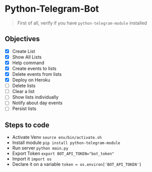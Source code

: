 # Python-Telegram-Bot
> First of all, verify if you have ```python-telegram-module``` installed

## Objectives
- [x] Create List
- [x] Show All Lists
- [x] Help command
- [x] Create events to lists
- [x] Delete events from lists
- [x] Deploy on Heroku
- [ ] Delete lists
- [ ] Clear a list
- [ ] Show lists individually
- [ ] Notify about day events
- [ ] Persist lists

## Steps to code
* Activate Venv ```source env/bin/activate.sh```
* Install module ```pip install python-telegram-module```
* Run server ```python main.py```
* Export Token ```export BOT_API_TOKEN="bot_token"```
* Import it ```import os```
* Declare it on a variable ```token = os.environ['BOT_API_TOKEN']```

